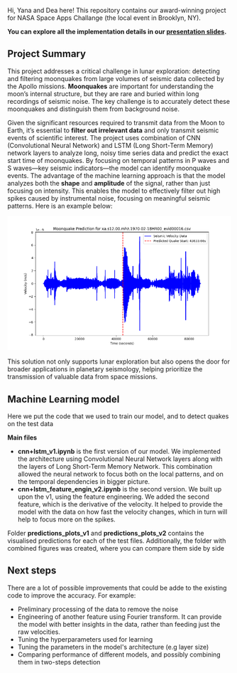 Hi, Yana and Dea here! This repository contains our award-winning project for NASA Space Apps Challange (the local event in Brooklyn, NY).

**You can explore all the implementation details in our [presentation slides](https://1drv.ms/p/s!AiJQ3XWlq9Zvg5hylaZZ15KAbjkaJw?e=KdJnhC).**

## Project Summary
This project addresses a critical challenge in lunar exploration: detecting and filtering moonquakes from large volumes of seismic data collected by the Apollo missions. **Moonquakes** are important for understanding the moon’s internal structure, but they are rare and buried within long recordings of seismic noise. The key challenge is to accurately detect these moonquakes and distinguish them from background noise.

Given the significant resources required to transmit data from the Moon to Earth, it’s essential to **filter out irrelevant data** and only transmit seismic events of scientific interest. The project uses combination of CNN (Convolutional Neural Network) and LSTM (Long Short-Term Memory) network layers to analyze long, noisy time series data and predict the exact start time of moonquakes. By focusing on temporal patterns in P waves and S waves—key seismic indicators—the model can identify moonquake events. The advantage of the machine learning approach is that the model analyzes both the **shape** and **amplitude** of the signal, rather than just focusing on intensity. This enables the model to effectively filter out high spikes caused by instrumental noise, focusing on meaningful seismic patterns. Here is an example below:

![Moonquake Prediction](predictions_plots_v2/xa.s12.00.mhz.1970-02-18HR00_evid00016.csv_prediction_plot.png)

This solution not only supports lunar exploration but also opens the door for broader applications in planetary seismology, helping prioritize the transmission of valuable data from space missions.

## Machine Learning model

Here we put the code that we used to train our model, and to detect quakes on the test data

**Main files**
- **cnn+lstm_v1.ipynb** is the first version of our model. We implemented the architecture using Convolutional Neural Network layers along with the layers of Long Short-Term Memory Network. This combination allowed the neural network to focus both on the local patterns, and on the temporal dependencies in bigger picture.
- **cnn+lstm_feature_engin_v2.ipynb** is the second version. We built up upon the v1, using the feature engineering. We added the second feature, which is the derivative of the velocity. It helped to provide the model with the data on how fast the velocity changes, which in turn will help to focus more on the spikes.

Folder **predictions_plots_v1** and **predictions_plots_v2** contains the visualised predictions for each of the test files. Additionally, the folder with combined figures was created, where you can compare them side by side

## Next steps
There are a lot of possible improvements that could be adde to the existing code to improve the accuracy. For example:
- Preliminary processing of the data to remove the noise
- Engineering of another feature using Fourier transform. It can provide the model with better insights in the data, rather than feeding just the raw velocities.
- Tuning the hyperparameters used for learning
- Tuning the parameters in the model's architecture (e.g layer size)
- Comparing performance of different models, and possibly combining them in two-steps detection
